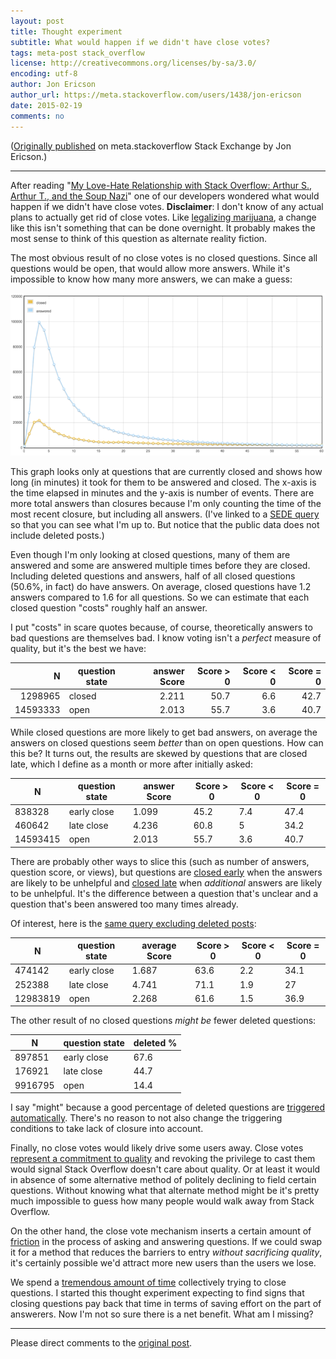 ```yaml
---
layout: post
title: Thought experiment
subtitle: What would happen if we didn't have close votes?
tags: meta-post stack_overflow
license: http://creativecommons.org/licenses/by-sa/3.0/
encoding: utf-8
author: Jon Ericson
author_url: https://meta.stackoverflow.com/users/1438/jon-ericson
date: 2015-02-19
comments: no
---
```


([Originally published](https://meta.stackoverflow.com/q/286407/1438) on meta.stackoverflow Stack Exchange by Jon Ericson.)

---

After reading "[My Love-Hate Relationship with Stack Overflow: Arthur S., Arthur T., and the Soup Nazi](http://www.embeddedrelated.com/showarticle/741.php)" one of our developers wondered what would happen if we didn't have close votes. **Disclaimer**: I don't know of any actual plans to actually get rid of close votes. Like [legalizing marijuana](http://steve-yegge.blogspot.com/2009/04/have-you-ever-legalized-marijuana.html), a change like this isn't something that can be done overnight. It probably makes the most sense to think of this question as alternate reality fiction.

The most obvious result of no close votes is no closed questions. Since all questions would be open, that would allow more answers. While it's impossible to know how many more answers, we can make a guess:

<!-- 8593 -->

[![When closed questions are closed and when they are answered](/images/FGw0J.png)](https://data.stackexchange.com/stackoverflow/query/edit/274788#graph)

This graph looks only at questions that are currently closed and shows how long (in minutes) it took for them to be answered and closed. The x-axis is the time elapsed in minutes and the y-axis is number of events. There are more total answers than closures because I'm only counting the time of the most recent closure, but including all answers. (I've linked to a [SEDE query](https://data.stackexchange.com/stackoverflow/query/edit/274788#graph) so that you can see what I'm up to. But notice that the public data does not include deleted posts.) 

Even though I'm only looking at closed questions, many of them are answered and some are answered multiple times before they are closed. Including deleted questions and answers, half of all closed questions (50.6%, in fact) do have answers. On average, closed questions have 1.2 answers compared to 1.6 for all questions. So we can estimate that each closed question "costs" roughly half an answer.

I put "costs" in scare quotes because, of course, theoretically answers to bad questions are themselves bad. I know voting isn't a _perfect_ measure of quality, but it's the best we have:

<!-- 8595 -->

|        N | question state | answer Score | Score > 0 | Score < 0 | Score = 0 |
|---------:|----------------|-------------:|----------:|----------:|----------:|
|  1298965 | closed         |        2.211 |      50.7 |       6.6 |      42.7 |
| 14593333 | open           |        2.013 |      55.7 |       3.6 |      40.7 |

While closed questions are more likely to get bad answers, on average the answers on closed questions seem _better_ than on open questions. How can this be? It turns out, the results are skewed by questions that are closed late, which I define as a month or more after initially asked:

| N        | question state | answer Score | Score > 0 | Score < 0 | Score = 0 |
|----------|----------------|--------------|-----------|-----------|-----------|
| 838328   | early close    | 1.099        | 45.2      | 7.4       | 47.4      |
| 460642   | late close     | 4.236        | 60.8      | 5         | 34.2      |
| 14593415 | open           | 2.013        | 55.7      | 3.6       | 40.7      |

There are probably other ways to slice this (such as number of answers, question score, or views), but questions are [closed early](https://stackoverflow.com/search?tab=newest&q=closed%3ayes) when the answers are likely to be unhelpful and [closed late](https://stackoverflow.com/search?tab=votes&q=closed%3ayes) when _additional_ answers are likely to be unhelpful. It's the difference between a question that's unclear and a question that's been answered too many times already.

Of interest, here is the [same query excluding deleted posts](https://data.stackexchange.com/stackoverflow/query/274906/average-answer-score-on-closed-questions?opt.textResults=true):
 
| N        | question state | average Score | Score > 0 | Score < 0 | Score = 0 |
|----------|----------------|---------------|-----------|-----------|-----------|
| 474142   | early close    | 1.687         | 63.6      | 2.2       | 34.1      |
| 252388   | late close     | 4.741         | 71.1      | 1.9       | 27        |
| 12983819 | open           | 2.268         | 61.6      | 1.5       | 36.9      |

The other result of no closed questions _might be_ fewer deleted questions:

<!-- 8596 -->

| N       | question state | deleted % |
|---------|----------------|-----------|
| 897851  | early close    | 67.6      |
| 176921  | late close     | 44.7      |
| 9916795 | open           | 14.4      |


I say "might" because a good percentage of deleted questions are [triggered automatically](https://meta.stackexchange.com/a/177675/1438). There's no reason to not also change the triggering conditions to take lack of closure into account.

Finally, no close votes would likely drive some users away. Close votes [represent a commitment to quality](https://meta.stackoverflow.com/a/286304/1438) and revoking the privilege to cast them would signal Stack Overflow doesn't care about quality. Or at least it would in absence of some alternative method of politely declining to field certain questions. Without knowing what that alternate method might be it's pretty much impossible to guess how many people would walk away from Stack Overflow.

On the other hand, the close vote mechanism inserts a certain amount of [friction](http://www.gwern.net/In%20Defense%20Of%20Inclusionism#friction) in the process of asking and answering questions. If we could swap it for a method that reduces the barriers to entry _without sacrificing quality_, it's certainly possible we'd attract more new users than the users we lose. 

We spend a [tremendous amount of time](https://meta.stackoverflow.com/questions/251489/lets-burn-down-the-close-queue) collectively trying to close questions. I started this thought experiment expecting to find signs that closing questions pay back that time in terms of saving effort on the part of answerers. Now I'm not so sure there is a net benefit. What am I missing?


---

Please direct comments to the [original post](https://meta.stackoverflow.com/q/286407/1438).

